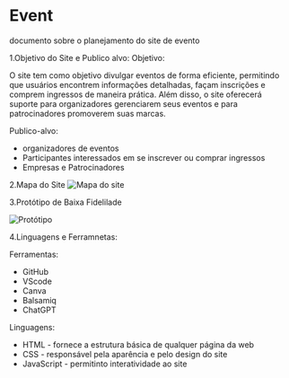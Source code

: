 # Event
documento sobre o planejamento do site de evento 

1.Objetivo do Site e Publico alvo:
Objetivo:

O site tem como objetivo divulgar eventos de forma eficiente, permitindo que usuários encontrem informações detalhadas, façam inscrições e comprem ingressos de maneira prática. Além disso, o site oferecerá suporte para organizadores gerenciarem seus eventos e para patrocinadores promoverem suas marcas.

Publico-alvo:
* organizadores de eventos
* Participantes interessados em se inscrever ou comprar ingressos
* Empresas e Patrocinadores 

2.Mapa do Site 
![Mapa do site](image-1.png)

3.Protótipo de Baixa Fidelilade

![Protótipo](image.png)


4.Linguagens e Ferramnetas:

Ferramentas:
 * GitHub
 * VScode
 * Canva
 * Balsamiq
 * ChatGPT

Linguagens:

 * HTML - fornece a estrutura básica de qualquer página da web
 * CSS - responsável pela aparência e pelo design do site
 * JavaScript - permitinto interatividade ao site